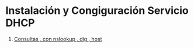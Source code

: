# Instalación y Congiguración Servicio DHCP 
1. [Consultas , con nslookup , dig , host](./1_consultas_dns.md)

